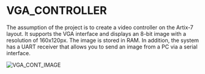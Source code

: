 # VGA_CONTROLLER
The assumption of the project is to create a video controller on the Artix-7 layout. It supports the VGA interface and displays an 8-bit image with a resolution of 160x120px. The image is stored in RAM. In addition, the system has a UART receiver that allows you to send an image from a PC via a serial interface. 

![VGA_CONT_IMAGE](https://user-images.githubusercontent.com/38226349/157451165-e66bc0a8-d8b0-427b-9412-6c9cf8e5c447.jpg)
